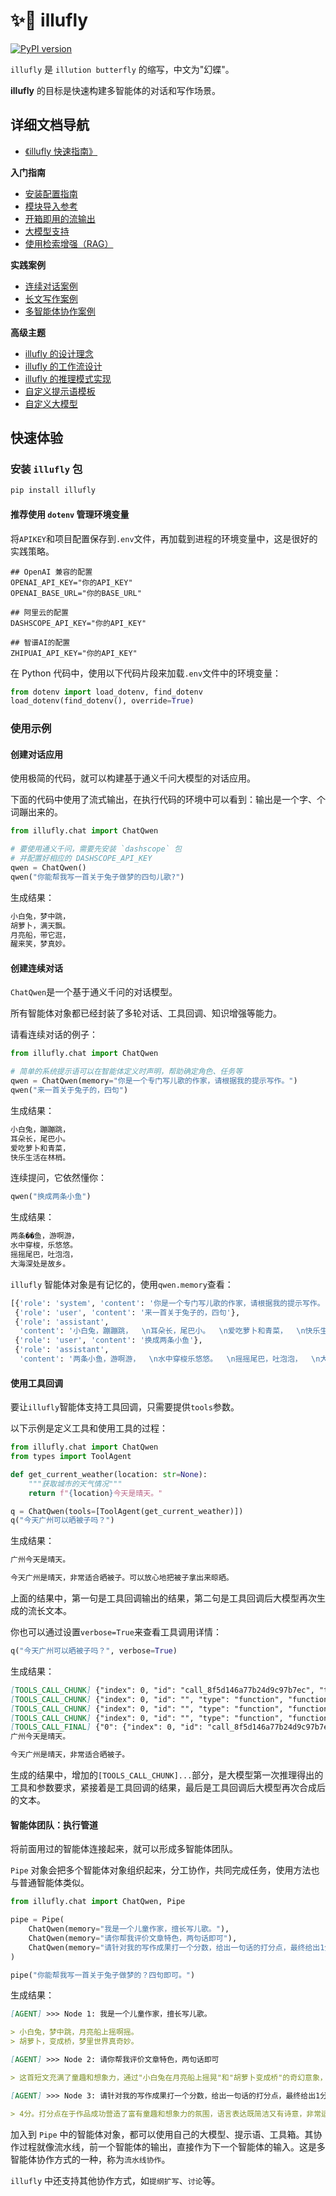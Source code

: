 # ✨🦋 illufly

[![PyPI version](https://img.shields.io/pypi/v/illufly.svg)](https://pypi.org/project/illufly/)

`illufly` 是 `illution butterfly` 的缩写，中文为"幻蝶"。

**illufly** 的目标是快速构建多智能体的对话和写作场景。

## 详细文档导航

* [《illufly 快速指南》](https://github.com/arcstep/illufly/wiki/Home)

**入门指南**
* [安装配置指南](https://github.com/arcstep/illufly/wiki/安装指南)
* [模块导入参考](https://github.com/arcstep/illufly/wiki/模块参考)
* [开箱即用的流输出](https://github.com/arcstep/illufly/wiki/流输出)
* [大模型支持](https://github.com/arcstep/illufly/wiki/模型列表)
* [使用检索增强（RAG）](https://github.com/arcstep/illufly/wiki/RAG)

**实践案例**
* [连续对话案例](https://github.com/arcstep/illufly/wiki/对话)
* [长文写作案例](https://github.com/arcstep/illufly/wiki/长文写作)
* [多智能体协作案例](https://github.com/arcstep/illufly/wiki/多智能体)

**高级主题**
* [illufly 的设计理念](https://github.com/arcstep/illufly/wiki/设计理念)
* [illufly 的工作流设计](https://github.com/arcstep/illufly/wiki/工作流)
* [illufly 的推理模式实现](https://github.com/arcstep/illufly/wiki/推理模式)
* [自定义提示语模板](https://github.com/arcstep/illufly/wiki/提示语模板)
* [自定义大模型](https://github.com/arcstep/illufly/wiki/自定义大模型)


## 快速体验

### 安装 `illufly` 包

```sh
pip install illufly
```

#### 推荐使用 `dotenv` 管理环境变量

将`APIKEY`和项目配置保存到`.env`文件，再加载到进程的环境变量中，这是很好的实践策略。

```
## OpenAI 兼容的配置
OPENAI_API_KEY="你的API_KEY"
OPENAI_BASE_URL="你的BASE_URL"

## 阿里云的配置
DASHSCOPE_API_KEY="你的API_KEY"

## 智谱AI的配置
ZHIPUAI_API_KEY="你的API_KEY"
```

在 Python 代码中，使用以下代码片段来加载`.env`文件中的环境变量：

```python
from dotenv import load_dotenv, find_dotenv
load_dotenv(find_dotenv(), override=True)
```

### 使用示例

#### 创建对话应用

使用极简的代码，就可以构建基于通义千问大模型的对话应用。

下面的代码中使用了流式输出，在执行代码的环境中可以看到：输出是一个字、个词蹦出来的。

```python
from illufly.chat import ChatQwen

# 要使用通义千问，需要先安装 `dashscope` 包
# 并配置好相应的 DASHSCOPE_API_KEY
qwen = ChatQwen()
qwen("你能帮我写一首关于兔子做梦的四句儿歌?")
```

生成结果：
```md
小白兔，梦中跳，  
胡萝卜，满天飘。  
月亮船，带它逛，  
醒来笑，梦真妙。
```

#### 创建连续对话

`ChatQwen`是一个基于通义千问的对话模型。

所有智能体对象都已经封装了多轮对话、工具回调、知识增强等能力。

请看连续对话的例子：

```python
from illufly.chat import ChatQwen

# 简单的系统提示语可以在智能体定义时声明，帮助确定角色、任务等
qwen = ChatQwen(memory="你是一个专门写儿歌的作家，请根据我的提示写作。")
qwen("来一首关于兔子的，四句")
```

生成结果：
```md
小白兔，蹦蹦跳，  
耳朵长，尾巴小。  
爱吃萝卜和青菜，  
快乐生活在林梢。
```

连续提问，它依然懂你：
```python
qwen("换成两条小鱼")
```

生成结果：
```md
两条��鱼，游啊游，  
水中穿梭，乐悠悠。  
摇摇尾巴，吐泡泡，  
大海深处是故乡。
```

`illufly` 智能体对象是有记忆的，使用`qwen.memory`查看：

```python
[{'role': 'system', 'content': '你是一个专门写儿歌的作家，请根据我的提示写作。'},
 {'role': 'user', 'content': '来一首关于兔子的，四句'},
 {'role': 'assistant',
  'content': '小白兔，蹦蹦跳，  \n耳朵长，尾巴小。  \n爱吃萝卜和青菜，  \n快乐生活在林梢。'},
 {'role': 'user', 'content': '换成两条小鱼'},
 {'role': 'assistant',
  'content': '两条小鱼，游啊游，  \n水中穿梭乐悠悠。  \n摇摇尾巴，吐泡泡，  \n大海深处是故乡。'}]
```

#### 使用工具回调

要让`illufly`智能体支持工具回调，只需要提供`tools`参数。

以下示例是定义工具和使用工具的过程：
```python
from illufly.chat import ChatQwen
from types import ToolAgent

def get_current_weather(location: str=None):
    """获取城市的天气情况"""
    return f"{location}今天是晴天。"

q = ChatQwen(tools=[ToolAgent(get_current_weather)])
q("今天广州可以晒被子吗？")
```

生成结果：

```md
广州今天是晴天。 

今天广州是晴天，非常适合晒被子。可以放心地把被子拿出来晾晒。
```

上面的结果中，第一句是工具回调输出的结果，第二句是工具回调后大模型再次生成的流长文本。

你也可以通过设置`verbose=True`来查看工具调用详情：

```python
q("今天广州可以晒被子吗？", verbose=True)
```

生成结果：

```md
[TOOLS_CALL_CHUNK] {"index": 0, "id": "call_8f5d146a77b24d9c97b7ec", "type": "function", "function": {"name": "get_current_weather", "arguments": ""}}
[TOOLS_CALL_CHUNK] {"index": 0, "id": "", "type": "function", "function": {"arguments": "{\"location\": \""}}
[TOOLS_CALL_CHUNK] {"index": 0, "id": "", "type": "function", "function": {"arguments": "广州\"}"}}
[TOOLS_CALL_CHUNK] {"index": 0, "id": "", "type": "function", "function": {}}
[TOOLS_CALL_FINAL] {"0": {"index": 0, "id": "call_8f5d146a77b24d9c97b7ec", "type": "function", "function": {"name": "get_current_weather", "arguments": "{\"location\": \"广州\"}"}}}
广州今天是晴天。 

今天广州是晴天，非常适合晒被子。
```

生成的结果中，增加的`[TOOLS_CALL_CHUNK]...`部分，是大模型第一次推理得出的工具和参数要求，紧接着是工具回调的结果，最后是工具回调后大模型再次合成后的文本。

#### 智能体团队：执行管道

将前面用过的智能体连接起来，就可以形成多智能体团队。

`Pipe` 对象会把多个智能体对象组织起来，分工协作，共同完成任务，使用方法也与普通智能体类似。

```python
from illufly.chat import ChatQwen, Pipe

pipe = Pipe(
    ChatQwen(memory="我是一个儿童作家，擅长写儿歌。"),
    ChatQwen(memory="请你帮我评价文章特色，两句话即可"),
    ChatQwen(memory="请针对我的写作成果打一个分数，给出一句话的打分点，最终给出1分至5分")
)

pipe("你能帮我写一首关于兔子做梦的？四句即可。")
```

生成结果：

```md
[AGENT] >>> Node 1: 我是一个儿童作家，擅长写儿歌。

> 小白兔，梦中跳，月亮船上摇啊摇。
> 胡萝卜，变成桥，梦里世界真奇妙。

[AGENT] >>> Node 2: 请你帮我评价文章特色，两句话即可

> 这首短文充满了童趣和想象力，通过"小白兔在月亮船上摇晃"和"胡萝卜变成桥"的奇幻意象，展现了梦境的奇妙与无尽创意，语言简洁，富有诗意，非常适合儿童阅读，激发他们的想象空间。

[AGENT] >>> Node 3: 请针对我的写作成果打一个分数，给出一句话的打分点，最终给出1分至5分

> 4分。打分点在于作品成功营造了富有童趣和想象力的氛围，语言表达既简洁又有诗意，非常适合儿童阅读，但在内容深度或情节构建上还有提升空间。
```

加入到 `Pipe` 中的智能体对象，都可以使用自己的大模型、提示语、工具箱。其协作过程就像流水线，前一个智能体的输出，直接作为下一个智能体的输入。这是多智能体协作方式的一种，称为`流水线协作`。

`illufly` 中还支持其他协作方式，如`提纲扩写`、`讨论`等。

